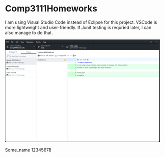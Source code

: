 # Comp3111Homeworks
I am using Visual Studio Code instead of Eclipse for this project. 
VSCode is more lightweight and user-friendly. If Junit testing is requried later, I can also manage to do that.
 
 ![Screenshot](Images/lab1/Lab1.png?raw=true "Title")

Some_name
12345678

